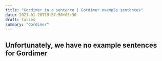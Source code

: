```yaml
---
title: "Gordimer in a sentence | Gordimer example sentences"
date: 2021-01-20T19:57:50+05:30
draft: falses
summary: "Gordimer"
---
```

## Unfortunately, we have no example sentences for Gordimer                 
